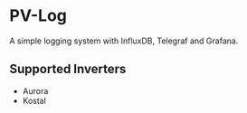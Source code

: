 # PV-Log
A simple logging system with InfluxDB, Telegraf and Grafana.

## Supported Inverters

- Aurora
- Kostal
